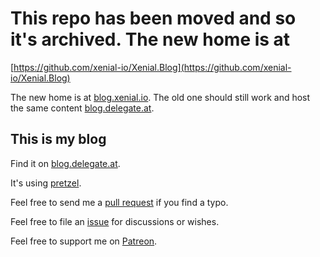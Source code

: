 # This repo has been moved and so it's archived. The new home is at

[https://github.com/xenial-io/Xenial.Blog](https://github.com/xenial-io/Xenial.Blog)

The new home is at [blog.xenial.io](https://blog.xenial.io).
The old one should still work and host the same content [blog.delegate.at](https://blog.delegate.at).


## This is my blog

Find it on [blog.delegate.at](https://blog.delegate.at).

It's using [pretzel](https://github.com/Code52/pretzel).

Feel free to send me a [pull request](https://github.com/biohazard999/Scissors.Blog/pulls) if you find a typo.

Feel free to file an [issue](https://github.com/biohazard999/Scissors.Blog/issues) for discussions or wishes.

Feel free to support me on [Patreon](https://www.patreon.com/biohaz999).
